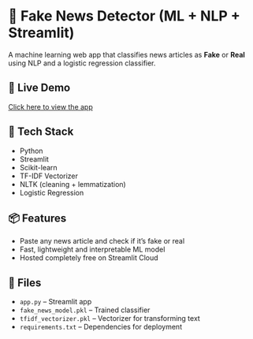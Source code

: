 # 📰 Fake News Detector (ML + NLP + Streamlit)

A machine learning web app that classifies news articles as **Fake** or **Real** using NLP and a logistic regression classifier.

## 🚀 Live Demo
[Click here to view the app]((https://fakenewsdetectorgit-hrhbqwe3nyjdc2iyjhed94.streamlit.app/))

## 🧠 Tech Stack
- Python
- Streamlit
- Scikit-learn
- TF-IDF Vectorizer
- NLTK (cleaning + lemmatization)
- Logistic Regression

## 📦 Features
- Paste any news article and check if it’s fake or real
- Fast, lightweight and interpretable ML model
- Hosted completely free on Streamlit Cloud

## 📁 Files
- `app.py` – Streamlit app
- `fake_news_model.pkl` – Trained classifier
- `tfidf_vectorizer.pkl` – Vectorizer for transforming text
- `requirements.txt` – Dependencies for deployment

